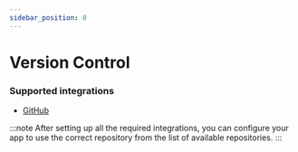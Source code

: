 ```yaml
---
sidebar_position: 0
---
```


# Version Control

### Supported integrations

- [GitHub](github)

:::note
After setting up all the required integrations, you can configure your app to use the correct repository from the list of available repositories.
:::

